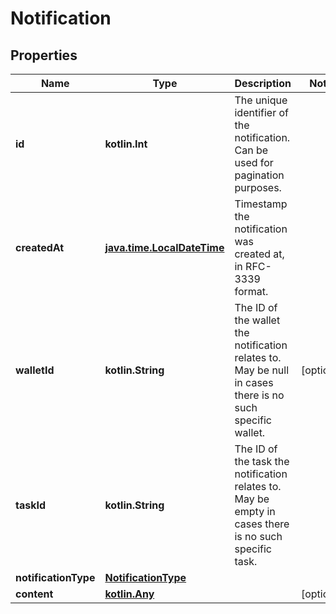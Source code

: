 
# Notification

## Properties
Name | Type | Description | Notes
------------ | ------------- | ------------- | -------------
**id** | **kotlin.Int** | The unique identifier of the notification. Can be used for pagination purposes. | 
**createdAt** | [**java.time.LocalDateTime**](java.time.LocalDateTime.md) | Timestamp the notification was created at, in RFC-3339 format. | 
**walletId** | **kotlin.String** | The ID of the wallet the notification relates to. May be null in cases there is no such specific wallet. |  [optional]
**taskId** | **kotlin.String** | The ID of the task the notification relates to. May be empty in cases there is no such specific task. | 
**notificationType** | [**NotificationType**](NotificationType.md) |  | 
**content** | [**kotlin.Any**](kotlin.Any.md) |  |  [optional]



